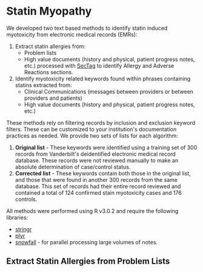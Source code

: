 Statin Myopathy
==============

We developed two text based methods to identify statin induced myotoxicity from electronic medical records (EMRs):

1. Extract statin allergies from:
   *   Problem lists
   *   High value documents (history and physical, patient progress notes, etc.) processed with [SecTag](http://knowledgemap.mc.vanderbilt.edu/research/content/sectag-tagging-clinical-note-section-headers) to identify Allergy and Adverse Reactions sections.
2. Identify myotoxicity related keywords found within phrases containing statins extracted from:
   *   Clinical Communications (messages between providers or between providers and patients)
   *   High value documents (history and physical, patient progress notes, etc.)

These methods rely on filtering records by inclusion and exclusion keyword filters.  These can be customized to your institution's documentation practices as needed.  We provide two sets of lists for each algorithm:

1. **Original list** - These keywords were identified using a training set of 300 records from Vanderbilt's deidentified electronic medical record database.  These records were not reviewed manually to make an absolute determination of case/control status.
2. **Corrected list** - These keywords contain both those in the original list, and those that were found in another 300 records from the same database.  This set of records had their entire record reviewed and contained a total of 124 confirmed stain myotoxicity cases and 176 controls.

All methods were performed using R v3.0.2 and require the following libraries:
   *   [stringr](http://cran.r-project.org/web/packages/stringr/index.html)
   *   [plyr](http://cran.r-project.org/web/packages/plyr/index.html)
   *   [snowfall](http://cran.r-project.org/web/packages/snowfall/index.html) - for parallel processing large volumes of notes.

Extract Statin Allergies from Problem Lists
--------------------------------------------
